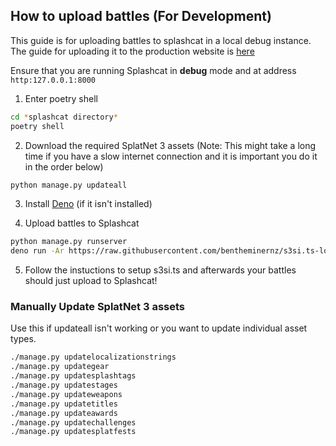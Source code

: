 ## How to upload battles (For Development)
This guide is for uploading battles to splashcat in a local debug instance. The guide for uploading it to the production website is [here](https://splashcat.ink/uploaders-information/)

Ensure that you are running Splashcat in **debug** mode and at address `http:127.0.0.1:8000`
1.  Enter poetry shell
```bash
cd *splashcat directory*
poetry shell
```
2. Download the required SplatNet 3 assets (Note: This might take a long time if you have a slow internet connection and it is important you do it in the order below)
```bash
python manage.py updateall
```
3. Install [Deno](https://deno.land/) (if it isn't installed)

4. Upload battles to Splashcat
```bash
python manage.py runserver
deno run -Ar https://raw.githubusercontent.com/bentheminernz/s3si.ts-local-splashcat/main/s3si.ts -e splashcat
```

5. Follow the instuctions to setup s3si.ts and afterwards your battles should just upload to Splashcat!

### Manually Update SplatNet 3 assets
Use this if updateall isn't working or you want to update individual asset types.
```bash
./manage.py updatelocalizationstrings
./manage.py updategear
./manage.py updatesplashtags
./manage.py updatestages
./manage.py updateweapons
./manage.py updatetitles
./manage.py updateawards
./manage.py updatechallenges
./manage.py updatesplatfests
```